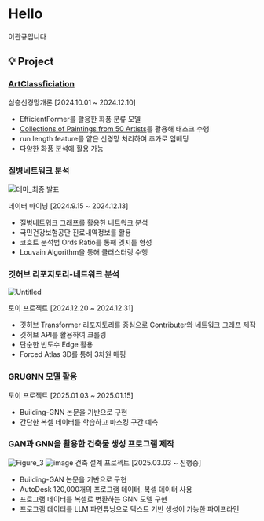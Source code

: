 # Hello
이관규입니다

## 💡 Project

### [ArtClassficiation](https://github.com/ckyumini/ArtClassficiation)

심층신경망개론 [2024.10.01 ~ 2024.12.10]

- EfficientFormer를 활용한 화풍 분류 모델
- [Collections of Paintings from 50 Artists](https://www.kaggle.com/code/paultimothymooney/collections-of-paintings-from-50-artists/notebook)를 활용해 태스크 수행
- run length feature를 얕은 신경망 처리하여 추가로 임베딩
- 다양한 화풍 분석에 활용 가능




### 질병네트워크 분석

![데마_최종 발표](https://github.com/user-attachments/assets/acb32cbd-acc3-4cdc-867b-8b676785ec07)

데이터 마이닝 [2024.9.15 ~ 2024.12.13]

- 질병네트워크 그래프를 활용한 네트워크 분석
- 국민건강보험공단 진료내역정보를 활용
- 코호트 분석법 Ords Ratio를 통해 엣지를 형성
- Louvain Algorithm을 통해 클러스터링 수행


### 깃허브 리포지토리-네트워크 분석

![Untitled](https://github.com/user-attachments/assets/8ffd593b-726a-47ab-9a0e-b353b50f5d27)

토이 프로젝트 [2024.12.20 ~ 2024.12.31]

- 깃허브 Transformer 리포지토리를 중심으로 Contributer와 네트워크 그래프 제작
- 깃허브 API를 활용하여 크롤링
- 단순한 빈도수 Edge 활용
- Forced Atlas 3D를 통해 3차원 매핑


### GRUGNN 모델 활용



토이 프로젝트 [2025.01.03 ~ 2025.01.15]

- Building-GNN 논문을 기반으로 구현
- 간단한 복셀 데이터를 학습하고 마스킹 구간 예측

### GAN과 GNN을 활용한 건축물 생성 프로그램 제작

![Figure_3](https://github.com/user-attachments/assets/73d11141-e5e8-4cf6-93f8-eb8d8f33f336)
![image](https://github.com/user-attachments/assets/de6d376a-1495-468a-9968-5e2c9637a684)
건축 설계 프로젝트 [2025.03.03 ~ 진행중]

- Building-GAN 논문을 기반으로 구현
- AutoDesk 120,000개의 프로그램 데이터, 복셀 데이터 사용
- 프로그램 데이터를 복셀로 변환하는 GNN 모델 구현
- 프로그램 데이터를 LLM 파인튜닝으로 텍스트 기반 생성이 가능한 파이프라인
